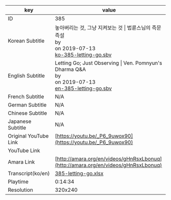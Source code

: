 |  key  |  value  |
|-------|---------|
| ID            | 385 |
| Korean Subtitle | 놓아버리는 것, 그냥 지켜보는 것 \| 법륜스님의 즉문즉설<br>by <br>on 2019-07-13<br>[ko-385-letting-go.sbv](https://github.com/jungtosociety/dharma-qna/raw/master/sub/385/ko-385-letting-go.sbv)<br>|
| English Subtitle | Letting Go; Just Observing \| Ven. Pomnyun's Dharma Q&A<br>by <br>on 2019-07-13<br>[en-385-letting-go.sbv](https://github.com/jungtosociety/dharma-qna/raw/master/sub/385/en-385-letting-go.sbv)<br>|
| French Subtitle | N/A |
| German Subtitle | N/A |
| Chinese Subtitle | N/A |
| Japanese Subtitle | N/A |
| Original YouTube Link  | [https://youtu.be/_P6_9uwox90](https://youtu.be/_P6_9uwox90) |
| YouTube Link  |  |
| Amara Link    | [http://amara.org/en/videos/gHnRsxLbonuq](http://amara.org/en/videos/gHnRsxLbonuq) |
| Transcript(ko/en) | [385-letting-go.xlsx](https://github.com/jungtosociety/dharma-qna/raw/master/sub/385/385-letting-go.xlsx) |
| Playtime | 0:14:34 |
| Resolution | 320x240|
